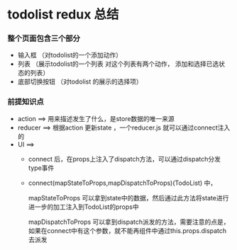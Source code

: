 # todolist redux 总结


### 整个页面包含三个部分

* 输入框 （对todolist的一个添加动作）
* 列表 （展示todolist的一个列表   对这个列表有两个动作， 添加和选择已选状态的列表）
* 底部切换按钮 （对todolist 的展示的选择项）

### 前提知识点
* action ==>  用来描述发生了什么，是store数据的唯一来源
* reducer ==> 根据action 更新state ，一个reducer.js 就可以通过connect注入的
* UI  ==>  
    * connect 后，在props上注入了dispatch方法，可以通过dispatch分发type事件 
    * connect(mapStateToProps,mapDispatchToProps)(TodoList) 中， 

        mapStateToProps 可以拿到state中的数据，然后通过此方法将state进行进一步的加工注入到TodoList的props中
        
        mapDispatchToProps 可以拿到dispatch派发的方法，需要注意的点是，如果在connect中有这个参数，就不能再组件中通过this.props.dispatch 去派发
